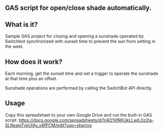 ## GAS script for open/close shade automatically.

## What is it?
Sample GAS project for closing and opening a sunshade operated by Switchbot synchronized with sunset time to prevent the sun from setting in the west.

## How does it work?
Each morning, get the sunset time and set a trigger to operate the sunshade at that time plus an offset.

Sunshade operations are performed by calling the SwitchBot API directly.

## Usage
Copy this spreadsheet to your own Google Drive and run the built-in GAS script.
https://docs.google.com/spreadsheets/d/1nR21IjfRKUkLLwIL0z2la-SLRealqTykUlAy_y8fPCM/edit?usp=sharing